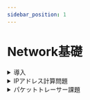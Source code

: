 ```yaml
---
sidebar_position: 1
---
```


# Network基礎


<details>
    <summary>導入</summary>
    <div>
## 環境確認

お使いのPCにPacketTracerというソフトウェアが入っているかどうかを確認して下さい  
画面下の検索窓に`packet tracer`と入力していただき、  
以下のソフトウェアが表示されればインストールされています

![pt](./img/pt_img.png)


もしインストールされていなければ以下のリンクの手順を参考にインストールして下さい

[パケットトレーサー インストール手順](https://infra-note.net/cisco-packet-tracer/#index_id1)

:::note
## ネットワークとは
一般的に「**網**」を意味する英単語が語源で、人やモノをつないで情報を互いに共有しあうためのものです
例えば、会社というネットワークでは、さまざまな部署が互いに情報を共有しあい、会社の利益を上げるという同じ目的のために用意されます

そしてIT業界においてネットワークとは、「**コンピューターネットワーク**」のことであり、ケーブルや通信経路を通して、**複数のコンピューターをつなげる技術**のことを指します


現在、私たちが当たり前のように使用しているPCやスマートフォンなどの通信端末も、このネットワークがないと成立しません
またメールやWebサイトの閲覧、SNSでのコミュニケーション、動画視聴、オンラインゲーム、ネットショッピングといったこともすべてネットワークでつながっているから行えるのようになっています
このようにネットワークは世界中のあらゆる場面で使用されています

## ネットワークが普及した背景
もともとコンピューターは単体で使う機器であり、高価だったことから一般層には普及していませんでした
しかし科学技術の発展に伴い、コンピューターがほかの機器と接続できるようになると、アメリカの大学や研究機関などが、ネットワークを利用するようになりました

そしてネットワークを介してPC間でメールでのコミュニケーションがとれるようになると、ネットワークの商用利用が進むようになります
さらにコンピューターの価格が安価になり、ブラウザが開発されると企業だけでなく個人でもネットワークを利用する人が増えるようになりました

その後ノートPCや携帯電話の登場、スマホやタブレットの普及によってネットワークは生活の中で当たり前の存在にまでなります
そして現在では、あらゆるシーンで必要不可欠な存在となり、電気、水道、ガスと同じインフラとして通信環境が整備されています
:::
    </div>
</details>

<details>
    <summary>IPアドレス計算問題</summary>
    <div>
### 1. 導入動画

[動画リンク](https://drive.google.com/drive/folders/1J0e65zstbx4Cv57UdoTMinEOOegeXnT8?usp=sharing)

上記のリンクの **第1章 LANテクノロジーから第4章 IPアドレッシング** までの動画を視聴して下さい  
視聴が完了したらら担当講師までお声がけいただき確認テストを実施してください

### 2. 確認テスト

以下のリンクをクリックし、課題用ファイルをダウンロードして下さい  

[計算問題リンク](./files/IPアドレス計算問題.pdf)  
[解答用紙リンク](./files/解答用紙.xlsx)

計算問題ファイルを見つつ課題に差し掛かったら解答用紙ファイルに回答を記入して下さい  
全ての回答が完了したら担当講師まで解答用紙ファイルをDMで送りましょう

:::caution
確認テストは質問をしていただいてもいいですし、調べながら回答しても大丈夫ですが、  
大事な内容なので全問正解するまで繰り返し実施します
:::


    </div>
</details>


<details>
    <summary>パケットトレーサー課題</summary>
    <div>

[動画リンク](https://drive.google.com/drive/folders/1J0e65zstbx4Cv57UdoTMinEOOegeXnT8?usp=sharing)

上記のリンクの続きから視聴して下さい  
5章(IPルーティング)まで終わったら、以下の課題に着手しましょう

<details>
    <summary>【課題1】</summary>
    <div>
|ゴール|PC間で通信ができること  |
|:--------:|:--------|
|提出物1|ping の結果を講師にSlackで送る|
|提出物2|名前を付けて保存「.pkt」のファイルを講師に送る|
|ポイント|構成図を解読して、配線・各機器の設定を行い、疎通確認をする|
|構成図|![pkt](./img/pkt1.jpg)|  

    </div>
</details>

<details>
    <summary>【課題2】</summary>
    <div>

|ゴール|すべてのコンピュータ間で通信ができること|
|:--------:|:--------|
|提出物1|ping の結果を講師にSlackで送る|
|提出物2|名前を付けて保存「.pkt」のファイルを講師に送る|
|ポイント|構成図を解読して、配線・各機器の設定を行い、疎通確認をする|
|構成図|![pkt](./img/pkt2.jpg)|  

    </div>
</details>

<details>
    <summary>【課題3】</summary>
    <div>

|ゴール1|PCからwebサーバに通信ができること(webサーバからpingを送る必要はありません)|
|:--------:|:--------|
|ゴール2|各PCのブラウザからWebサーバにアクセスして「Webページ」が見れること|
|提出物1|ping の結果を講師にSlackで送る|
|提出物2|名前を付けて保存「.pkt」のファイルを講師に送る|
|ポイント|宛先が異なるネットワークの場合「とりあえずここに向かいましょう」という設定が必要|
|構成図|![pkt](./img/pkt3.jpg)|

    </div>
</details>

<details>
    <summary>【課題3-2】</summary>
    <div>

|ゴール1|指定したコンピュータ間で通信ができること(VLANは使用しません)|
|:--------:|:--------|
|ゴール2|指定したコンピュータには通信ができない事|
|提出物1|ping の結果を講師にSlackで送る|
|提出物2|名前を付けて保存「.pkt」のファイルを講師に送る|
|ポイント|サブネットマスクでどう表現するか|
|構成図|![pkt](./img/pkt3_2.png)|
    </div>
</details>

:::caution
### 課題4以降について

課題4から**ルータとスイッチ**のGUI操作を禁止します  
設定や確認はかならずコマンドで行いましょう  

※PCはこれまで通りGUI設定で問題ありません  
接続は以下のキャプチャのように**構築するネットワークとは関係ない**「作業用のPC」を準備していただき  
コンソールケーブルで直接つないでください  

||ポート名称|
|----|----|
|作業用PC|RS232|
|ルータ|console|

作業用PCのデスクトップから「ターミナル」を選択して接続していただくと、コマンドが入力できる状態になります

![pkt](./img/console.png)

:::

<details>
    <summary>【課題4】</summary>
    <div>

|ゴール1|すべてのコンピュータ間で通信ができること(ルータを含め)|
|:--------:|:--------|
|提出物1|ping の結果を講師にSlackで送る|
|提出物2|名前を付けて保存「.pkt」のファイルを講師に送る|
|ポイント|スタティックルーティングの設定|
|構成図|![pkt](./img/pkt4.jpg)|

:::caution
今回、ダイナミックルーティングは使用しません  
ルータの設定は実務さながら、「設定用のPCを用意してコンソール接続」で設定ください
:::

    </div>
</details>


14章(VLAN間ルーティング)まで終わったら、以下の課題に着手しましょう


<details>
    <summary>【課題5】</summary>
    <div>

|ゴール1|同じvlan 同士のPCで、通信が出来ること。(違うvlanのPC同士では通信出来ないこと)|
|:--------:|:--------|
|提出物1|ping の結果を講師にSlackで送る|
|提出物2|名前を付けて保存「.pkt」のファイルを講師に送る|
|ポイント|VLAN, Trunk Port|
|構成図|![pkt](./img/pkt5.png)|

:::caution
スイッチの型番はCatalyst2960です  
スイッチの設定は実務さながら、「設定用のPCを用意してコンソール接続」で設定ください
:::

    </div>
</details>



<details>
    <summary>【課題6】</summary>
    <div>

|ゴール|VLAN間ルーティングでPC_A PC_Bのpingが成功するようにしましょう。|
|:--------:|:--------|
|提出物1|ping の結果を講師にSlackで送る|
|提出物2|名前を付けて保存「.pkt」のファイルを講師に送る|
|ポイント|L3Switchには、SVIを設定してください|
|構成図|![pkt](./img/pkt6.jpg)|

:::caution
スイッチの型番はCatalyst2960です  
スイッチの設定は実務さながら、「設定用のPCを用意してコンソール接続」で設定ください
:::

    </div>
</details>

16章(STPによる冗長構成)まで見たらSTP課題に着手しましょう

<details>
    <summary>【課題7】</summary>
    <div>
|ゴール1|VLAN100,VLAN200それぞれのルートブリッジを正しく設定できること|
|:--------:|:--------|
|提出物1|ping の結果を講師にSlackで送る|
|提出物2|名前を付けて保存「.pkt」のファイルを講師に送る|
|ポイント|正しくルートブリッジが選出されるよう設定をしましょう<br />ブロッキングポートが構成図通りになるよう設定をしましょう|
|構成図|![pkt](./img/pkt7.png)|
:::caution
通信の転送速度に指定がありますので、注意しましょう(1000M)
:::
    </div>
</details>

    </div>
</details>